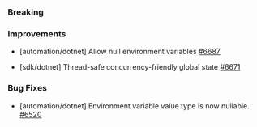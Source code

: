 ### Breaking


### Improvements


- [automation/dotnet] Allow null environment variables
  [#6687](https://github.com/pulumi/pulumi/pull/6687)

- [sdk/dotnet] Thread-safe concurrency-friendly global state
  [#6671](https://github.com/pulumi/pulumi/pull/6671)

### Bug Fixes

- [automation/dotnet] Environment variable value type is now nullable.
  [#6520](https://github.com/pulumi/pulumi/pull/6520)
